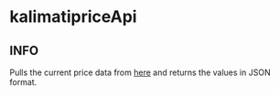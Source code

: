 # kalimatipriceApi

## INFO

Pulls the current price data from [here](https://kalimatimarket.gov.np/price) and returns the values in JSON format.

